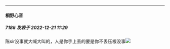 

*****

####  桐野心音  
##### 718#       发表于 2022-12-21 11:29

陈sir没事就大喊大叫的，人是你手上丢的要是你不丢压根没事<img src="https://static.saraba1st.com/image/smiley/face2017/037.png" referrerpolicy="no-referrer">


